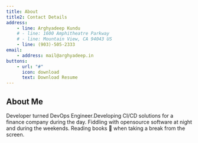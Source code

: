 ```yaml
---
title: About
title2: Contact Details
address:
    - line: Arghyadeep Kundu
    # - line: 1600 Amphitheatre Parkway
    # - line: Mountain View, CA 94043 US
    - line: (903)-505-2333
email:
    - address: mail@arghyadeep.in
buttons:
    - url: "#"
      icon: download
      text: Download Resume
---
```

## About Me

Developer turned DevOps Engineer.Developing CI/CD solutions for a finance company during the day. Fiddling with opensource software at night and during the weekends. Reading books 📖 when taking a break from the screen.

